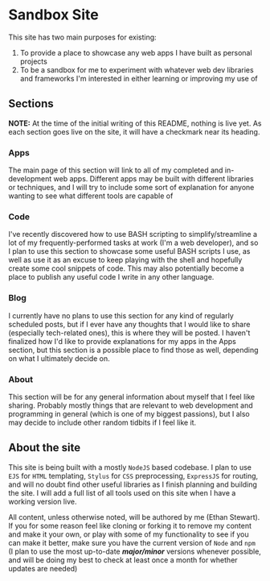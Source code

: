 # Sandbox Site

This site has two main purposes for existing:

1. To provide a place to showcase any web apps I have built as personal projects
2. To be a sandbox for me to experiment with whatever web dev libraries and frameworks I'm interested in either learning or improving my use of

## Sections

**NOTE:** At the time of the initial writing of this README, nothing is live yet. As each section goes live on the site, it will have a checkmark near its heading.

### Apps

The main page of this section will link to all of my completed and in-development web apps. Different apps may be built with different libraries or techniques, and I will try to include some sort of explanation for anyone wanting to see what different tools are capable of

### Code

I've recently discovered how to use BASH scripting to simplify/streamline a lot of my frequently-performed tasks at work (I'm a web developer), and so I plan to use this section to showcase some useful BASH scripts I use, as well as use it as an excuse to keep playing with the shell and hopefully create some cool snippets of code. This may also potentially become a place to publish any useful code I write in any other language.

### Blog

I currently have no plans to use this section for any kind of regularly scheduled posts, but if I ever have any thoughts that I would like to share (especially tech-related ones), this is where they will be posted. I haven't finalized how I'd like to provide explanations for my apps in the Apps section, but this section is a possible place to find those as well, depending on what I ultimately decide on.

### About

This section will be for any general information about myself that I feel like sharing. Probably mostly things that are relevant to web development and programming in general (which is one of my biggest passions), but I also may decide to include other random tidbits if I feel like it.

## About the site

This site is being built with a mostly `NodeJS` based codebase. I plan to use `EJS` for `HTML` templating, `Stylus` for `CSS` preprocessing, `ExpressJS` for routing, and will no doubt find other useful libraries as I finish planning and building the site. I will add a full list of all tools used on this site when I have a working version live.

All content, unless otherwise noted, will be authored by me (Ethan Stewart). If you for some reason feel like cloning or forking it to remove my content and make it your own, or play with some of my functionality to see if you can make it better, make sure you have the current version of `Node` and `npm` (I plan to use the most up-to-date **_major/minor_** versions whenever possible, and will be doing my best to check at least once a month for whether updates are needed)
